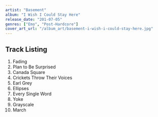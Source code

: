 ```yaml
---
artist: "Basement"
album: "I Wish I Could Stay Here"
release_date: "201-07-05"
genres: ["Emo", "Post-Hardcore"]
cover_art_url: "/album_art/basement-i-wish-i-could-stay-here.jpg"
---
```


## Track Listing

1. Fading
2. Plan to Be Surprised
3. Canada Square
4. Crickets Throw Their Voices
5. Earl Grey
6. Ellipses
7. Every Single Word
8. Yoke
9. Grayscale
10. March